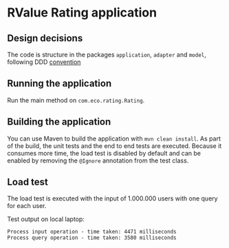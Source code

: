 # RValue Rating application

## Design decisions
The code is structure in the packages `application`, `adapter` and `model`, following DDD [convention](https://github.com/VaughnVernon/IDDD_Samples)

## Running the application
Run the main method on `com.eco.rating.Rating`.

## Building the application
You can use Maven to build the application with `mvn clean install`. As part of the build, the unit tests and the end to end tests are executed. Because it consumes more time, the load test is disabled by default and can be enabled by removing the `@Ignore` annotation from the test class.

## Load test
The load test is executed with the input of 1.000.000 users with one query for each user.

Test output on local laptop:
```
Process input operation - time taken: 4471 milliseconds
Process query operation - time taken: 3580 milliseconds
```
